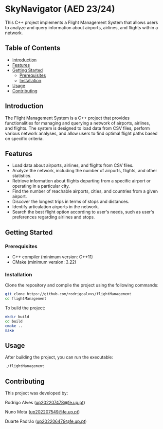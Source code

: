 # SkyNavigator (AED 23/24)

This C++ project implements a Flight Management System that allows users to analyze and query information about airports, airlines, and flights within a network.

## Table of Contents

- [Introduction](#introduction)
- [Features](#features)
- [Getting Started](#getting-started)
  - [Prerequisites](#prerequisites)
  - [Installation](#installation)
- [Usage](#usage)
- [Contributing](#contributing)


## Introduction

The Flight Management System is a C++ project that provides functionalities for managing and querying a network of airports, airlines, and flights. The system is designed to load data from CSV files, perform various network analyses, and allow users to find optimal flight paths based on specific criteria.

## Features

- Load data about airports, airlines, and flights from CSV files.
- Analyze the network, including the number of airports, flights, and other statistics.
- Retrieve information about flights departing from a specific airport or operating in a particular city.
- Find the number of reachable airports, cities, and countries from a given airport.
- Discover the longest trips in terms of stops and distances.
- Identify articulation airports in the network.
- Search the best flight option according to user's needs, such as user's preferences regarding airlines and stops.


## Getting Started

### Prerequisites

- C++ compiler (minimum version: C++11)
- CMake (minimum version: 3.22)

### Installation

Clone the repository and compile the project using the following commands:

```bash
git clone https://github.com/rodrigoalvvs/flightManagement
cd flightManagement
```

To build the project:

```bash
mkdir build
cd build
cmake ..
make
```


## Usage

After building the project, you can run the executable:

```bash
./flightManagement
```


## Contributing

This project was developed by:

Rodrigo Alves (up202207478@fe.up.pt)

Nuno Mota (up202207549@fe.up.pt)

Duarte Padrão (up202206479@fe.up.pt)
